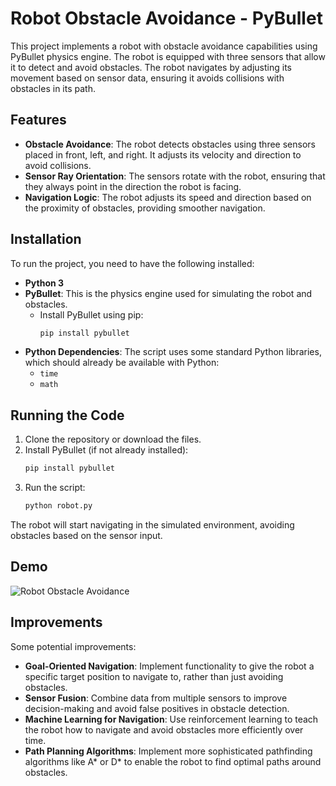 # Robot Obstacle Avoidance - PyBullet

This project implements a robot with obstacle avoidance capabilities using PyBullet physics engine. The robot is equipped with three sensors that allow it to detect and avoid obstacles. The robot navigates by adjusting its movement based on sensor data, ensuring it avoids collisions with obstacles in its path.

## Features

- **Obstacle Avoidance**: The robot detects obstacles using three sensors placed in front, left, and right. It adjusts its velocity and direction to avoid collisions.
- **Sensor Ray Orientation**: The sensors rotate with the robot, ensuring that they always point in the direction the robot is facing.
- **Navigation Logic**: The robot adjusts its speed and direction based on the proximity of obstacles, providing smoother navigation.

## Installation

To run the project, you need to have the following installed:

- **Python 3**
- **PyBullet**: This is the physics engine used for simulating the robot and obstacles.
  - Install PyBullet using pip:
    ```bash
    pip install pybullet
    ```
- **Python Dependencies**: The script uses some standard Python libraries, which should already be available with Python:
  - `time`
  - `math`

## Running the Code

1. Clone the repository or download the files.
2. Install PyBullet (if not already installed):
   ```bash
   pip install pybullet
   ```
3. Run the script:
   ```bash
   python robot.py
   ```

The robot will start navigating in the simulated environment, avoiding obstacles based on the sensor input.

## Demo

![Robot Obstacle Avoidance](assets/robot-demo.gif)

## Improvements

Some potential improvements:

- **Goal-Oriented Navigation**: Implement functionality to give the robot a specific target position to navigate to, rather than just avoiding obstacles.
- **Sensor Fusion**: Combine data from multiple sensors to improve decision-making and avoid false positives in obstacle detection.
- **Machine Learning for Navigation**: Use reinforcement learning to teach the robot how to navigate and avoid obstacles more efficiently over time.
- **Path Planning Algorithms**: Implement more sophisticated pathfinding algorithms like A* or D* to enable the robot to find optimal paths around obstacles.
